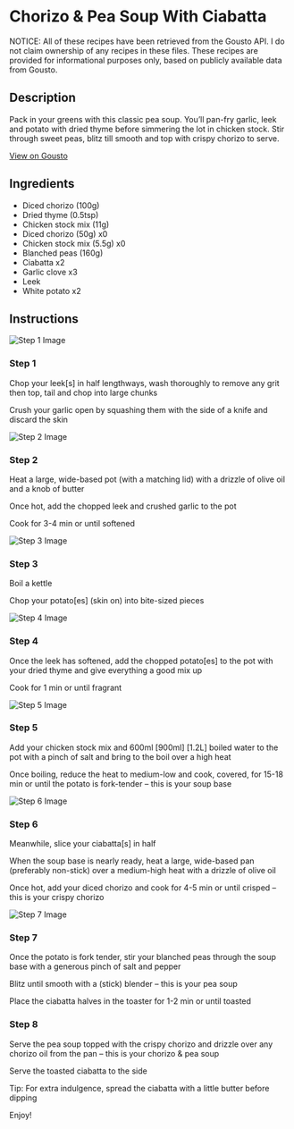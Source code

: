 # Chorizo & Pea Soup With Ciabatta

NOTICE: All of these recipes have been retrieved from the Gousto API. I do not claim ownership of any recipes in these files. These recipes are provided for informational purposes only, based on publicly available data from Gousto.

## Description

Pack in your greens with this classic pea soup. You’ll pan-fry garlic, leek and potato with dried thyme before simmering the lot in chicken stock. Stir through sweet peas, blitz till smooth and top with crispy chorizo to serve.

[View on Gousto](https://www.gousto.co.uk/recipes/cookbook/chorizo-pea-soup-with-ciabatta)

## Ingredients

- Diced chorizo (100g)
- Dried thyme (0.5tsp)
- Chicken stock mix (11g)
- Diced chorizo (50g) x0
- Chicken stock mix (5.5g) x0
- Blanched peas (160g)
- Ciabatta x2
- Garlic clove x3
- Leek
- White potato x2

## Instructions

![Step 1 Image](https://production-media.gousto.co.uk/cms/recipe-step-image/step-1-1674830955107-x200.jpg)

### Step 1

Chop your leek[s] in half lengthways, wash thoroughly to remove any grit then top, tail and chop into large chunks

Crush your garlic open by squashing them with the side of a knife and discard the skin

![Step 2 Image](https://production-media.gousto.co.uk/cms/recipe-step-image/step-2-1674830965787-x200.jpg)

### Step 2

Heat a large, wide-based pot (with a matching lid) with a drizzle of olive oil and a knob of butter

Once hot, add the chopped leek and crushed garlic to the pot

Cook for 3-4 min or until softened

![Step 3 Image](https://production-media.gousto.co.uk/cms/recipe-step-image/step-3-1674830973238-x200.jpg)

### Step 3

Boil a kettle

Chop your potato[es] (skin on) into bite-sized pieces

![Step 4 Image](https://production-media.gousto.co.uk/cms/recipe-step-image/step-4-1674830981664-x200.jpg)

### Step 4

Once the leek has softened, add the chopped potato[es] to the pot with your dried thyme and give everything a good mix up

Cook for 1 min or until fragrant

![Step 5 Image](https://production-media.gousto.co.uk/cms/recipe-step-image/step-5-1674830992858-x200.jpg)

### Step 5

Add your chicken stock mix and 600ml <span class="text-purple">[900ml] </span><span class="text-danger">[1.2L]</span> boiled water to the pot with a pinch of salt and bring to the boil over a high heat

Once boiling, reduce the heat to medium-low and cook, covered, for 15-18 min or until the potato is fork-tender – this is your soup base

![Step 6 Image](https://production-media.gousto.co.uk/cms/recipe-step-image/step-6-1674831001693-x200.jpg)

### Step 6

Meanwhile, slice your ciabatta[s] in half

When the soup base is nearly ready, heat a large, wide-based pan (preferably non-stick) over a medium-high heat with a drizzle of olive oil

Once hot, add your diced chorizo and cook for 4-5 min or until crisped – this is your crispy chorizo

![Step 7 Image](https://production-media.gousto.co.uk/cms/recipe-step-image/step-7-1674831014445-x200.jpg)

### Step 7

Once the potato is fork tender, stir your blanched peas through the soup base with a generous pinch of salt and pepper

Blitz until smooth with a (stick) blender – this is your pea soup

Place the ciabatta halves in the toaster for 1-2 min or until toasted

### Step 8

Serve the pea soup topped with the crispy chorizo and drizzle over any chorizo oil from the pan – this is your chorizo & pea soup

Serve the toasted ciabatta to the side

Tip: For extra indulgence, spread the ciabatta with a little butter before dipping

Enjoy!

